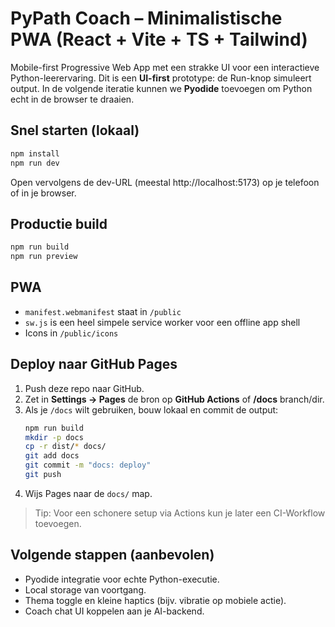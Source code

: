 # PyPath Coach – Minimalistische PWA (React + Vite + TS + Tailwind)

Mobile-first Progressive Web App met een strakke UI voor een interactieve Python-leerervaring.
Dit is een **UI-first** prototype: de Run-knop simuleert output. In de volgende iteratie kunnen we **Pyodide** toevoegen om Python echt in de browser te draaien.

## Snel starten (lokaal)

```bash
npm install
npm run dev
```

Open vervolgens de dev-URL (meestal http://localhost:5173) op je telefoon of in je browser.

## Productie build

```bash
npm run build
npm run preview
```

## PWA
- `manifest.webmanifest` staat in `/public`
- `sw.js` is een heel simpele service worker voor een offline app shell
- Icons in `/public/icons`

## Deploy naar GitHub Pages

1. Push deze repo naar GitHub.
2. Zet in **Settings → Pages** de bron op **GitHub Actions** of **/docs** branch/dir.
3. Als je `/docs` wilt gebruiken, bouw lokaal en commit de output:
   ```bash
   npm run build
   mkdir -p docs
   cp -r dist/* docs/
   git add docs
   git commit -m "docs: deploy"
   git push
   ```
4. Wijs Pages naar de `docs/` map.

> Tip: Voor een schonere setup via Actions kun je later een CI-Workflow toevoegen.

## Volgende stappen (aanbevolen)
- Pyodide integratie voor echte Python-executie.
- Local storage van voortgang.
- Thema toggle en kleine haptics (bijv. vibratie op mobiele actie).
- Coach chat UI koppelen aan je AI-backend.
